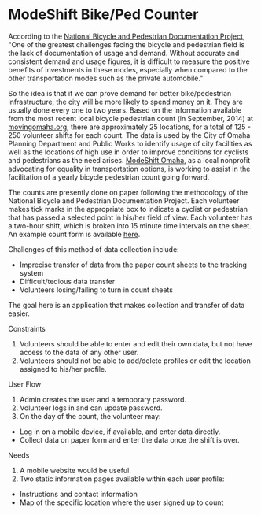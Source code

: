 # ModeShift Bike/Ped Counter

According to the [National Bicycle and Pedestrian Documentation Project](http://www.bikepeddocumentation.org), "One of the greatest challenges facing the bicycle and pedestrian field is the lack of documentation of usage and demand. Without accurate and consistent demand and usage figures, it is difficult to measure the positive benefits of investments in these modes, especially when compared to the other transportation modes such as the private automobile."

So the idea is that if we can prove demand for better bike/pedestrian infrastructure, the city will be more likely to spend money on it. They are usually done every one to two years. Based on the information available from the most recent local bicycle pedestrian count (in September, 2014) at [movingomaha.org](http://www.movingomaha.org), there are approximately 25 locations, for a total of 125 - 250 volunteer shifts for each count. The data is used by the City of Omaha Planning Department and Public Works to identify usage of city facilities as well as the locations of high use in order to improve conditions for cyclists and pedestrians as the need arises. [ModeShift Omaha](http://www.modeshiftomaha.org), as a local nonprofit advocating for equality in transportation options, is working to assist in the facilitation of a yearly bicycle pedestrian count going forward.

The counts are presently done on paper following the methodology of the National Bicycle and Pedestrian Documentation Project. Each volunteer makes tick marks in the appropriate box to indicate a cyclist or pedestrian that has passed a selected point in his/her field of view. Each volunteer has a two-hour shift, which is broken into 15 minute time intervals on the sheet. An example count form is available [here](http://movingomaha.org/images/stories/content/Counts/Instruction_sheet/009_16andCapitol.pdf).

Challenges of this method of data collection include:

- Imprecise transfer of data from the paper count sheets to the tracking system
- Difficult/tedious data transfer
- Volunteers losing/failing to turn in count sheets  

The goal here is an application that makes collection and transfer of data easier.

Constraints

1. Volunteers should be able to enter and edit their own data, but not have access to the data of any other user.
2. Volunteers should not be able to add/delete profiles or edit the location assigned to his/her profile.

User Flow

1. Admin creates the user and a temporary password.
2. Volunteer logs in and can update password.
3. On the day of the count, the volunteer may:
  * Log in on a mobile device, if available, and enter data directly.
  * Collect data on paper form and enter the data once the shift is over.

Needs

1. A mobile website would be useful.
2. Two static information pages available within each user profile:
  * Instructions and contact information
  * Map of the specific location where the user signed up to count 
